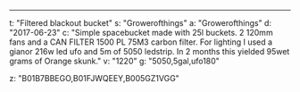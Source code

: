 ---
t: "Filtered blackout bucket"
s: "Growerofthings"
a: "Growerofthings"
d: "2017-06-23"
c: "Simple spacebucket made with 25l buckets. 2 120mm fans and a CAN FILTER 1500 PL 75M3 carbon filter. For lighting I used a gianor 216w led ufo and 5m of 5050 ledstrip. In 2 months this yielded 95wet grams of Orange skunk."
v: "1220"
g: "5050,5gal,ufo180"

z: "B01B7BBEGO,B01FJWQEEY,B005GZ1VGG"
